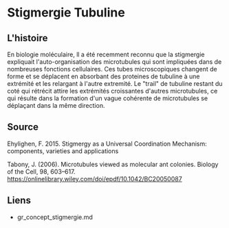 # Stigmergie Tubuline

## L'histoire

En biologie moléculaire, ll a été recemment reconnu que la stigmergie expliquait l'auto-organisation des microtubules qui sont impliquées dans de nombreuses fonctions cellulaires. Ces tubes microscopiques changent de forme et se déplacent en absorbant des proteines de tubuline à une extrémité et les relargant à l'autre extremité. Le "trail" de tubuline restant du coté qui rétrécit attire les extrémités croissantes d'autres microtubules, ce qui résulte dans la formation d'un vague cohérente de microtubules se déplaçant dans la même direction.

## Source

Ehylighen, F. 2015. Stigmergy as a Universal Coordination Mechanism: components, varieties and applications

Tabony, J. (2006). Microtubules viewed as molecular ant colonies. Biology of the Cell, 98, 603–617.
https://onlinelibrary.wiley.com/doi/epdf/10.1042/BC20050087
## Liens

- gr_concept_stigmergie.md


